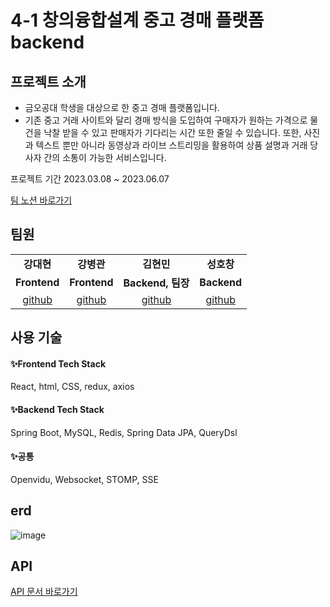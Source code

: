 # 4-1 창의융합설계 중고 경매 플랫폼 backend

## 프로젝트 소개
 - 금오공대 학생을 대상으로 한 중고 경매 플랫폼입니다. 
 - 기존 중고 거래 사이트와 달리 경매 방식을 도입하여 구매자가 원하는 가격으로 물건을 낙찰 받을 수 있고 판매자가 기다리는 시간 또한 줄일 수 있습니다. 또한, 사진과 텍스트 뿐만 아니라 동영상과 라이브 스트리밍을 활용하여 상품 설명과 거래 당사자 간의 소통이 가능한 서비스입니다.
 
 프로젝트 기간
 2023.03.08 ~ 2023.06.07
 
[ 팀 노션 바로가기 ](https://ionized-bell-d13.notion.site/a51f8fb42f1344b392332d4fbaa966f5)

## 팀원
<table>
  <tr>
    <td align="center" vertical-align='middle'><strong>강대현</strong></td>
    <td align="center" vertical-align='middle'><strong>강병관</strong></td>
    <td align="center" vertical-align='middle'><strong>김현민</strong></td>
    <td align="center" vertical-align='middle'><strong>성호창</strong></td>
  </tr>
  <tr>
    <td align="center"><b>Frontend</b></td>
    <td align="center"><b>Frontend</b></td>
    <td align="center"><b>Backend, 팀장</b></td>
    <td align="center"><b>Backend</b></td>
  </tr>
    <tr>
      <td align="center"><a href="https://github.com/Mythenmatz1128" target='_blank'>github</a></td>
      <td align="center"><a href="https://github.com/BKKang1" target='_blank'>github</a></td>
      <td align="center"><a href="https://github.com/gusals00" target='_blank'>github</a></td>
      <td align="center"><a href="https://github.com/HoChangSUNG" target='_blank'>github</a></td>
  </tr>
</table>


## 사용 기술
#### ✨Frontend Tech Stack
<div align='left'>
  React, html, CSS, redux, axios 

</div>

#### ✨Backend Tech Stack
<div align='left'>
  Spring Boot, MySQL, Redis, Spring Data JPA, QueryDsl

</div>

#### ✨공통
<div align='left'>
  Openvidu, Websocket, STOMP, SSE

</div>

## erd
![image](https://user-images.githubusercontent.com/87007552/234491762-603ed91b-45f9-48e5-8352-dd5847526596.png)

## API
[ API 문서 바로가기 ](https://usedauction.shop/swagger-ui/index.html#/)

